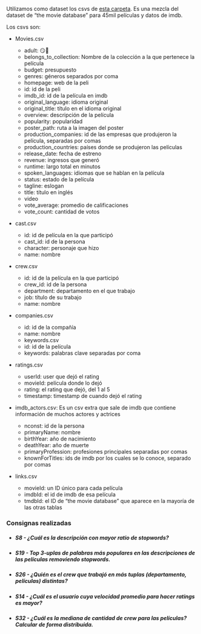 
Utilizamos como dataset los csvs de [esta carpeta](https://drive.google.com/drive/folders/1fOBnuxITZSsbChHfmrvw8rQt_D_SyJ18). Es una mezcla del dataset de “the movie database” para 45mil películas y datos de imdb.

Los csvs son:

+ Movies.csv
  + adult: 😏🥵
  + belongs_to_collection: Nombre de la colección a la que pertenece la película
  + budget: presupuesto
  + genres: géneros separados por coma
  + homepage: web de la peli
  + id: id de la peli
  + imdb_id: id de la película en imdb
  + original_language: idioma original
  + original_title: título en el idioma original
  + overview: descripción de la película
  + popularity: popularidad
  + poster_path: ruta a la imagen del poster
  + production_companies: id de las empresas que produjeron la película, separadas por comas
  + production_countries: países donde se produjeron las películas
  + release_date: fecha de estreno
  + revenue: ingresos que generó
  + runtime: largo total en minutos
  + spoken_languages: idiomas que se hablan en la película
  + status: estado de la película
  + tagline: eslogan
  + title: título en inglés
  + video
  + vote_average: promedio de calificaciones
  + vote_count: cantidad de votos
  
+ cast.csv
  + id: id de película en la que participó
  + cast_id: id de la persona
  + character: personaje que hizo
  + name: nombre

+ crew.csv
  + id: id de la película en la que participó
  + crew_id: id de la persona
  + department: departamento en el que trabajo
  + job: título de su trabajo
  + name: nombre
  
+ companies.csv
  + id: id de la compañía
  + name: nombre
  + keywords.csv
  + id: id de la película
  + keywords: palabras clave separadas por coma

+ ratings.csv
  + userId: user que dejó el rating
  + movieId: película donde lo dejó
  + rating: el rating que dejó, del 1 al 5
  + timestamp: timestamp de cuando dejó el rating
  
+ imdb_actors.csv: Es un csv extra que sale de imdb que contiene información de muchos actores y actrices
  + nconst: id de la persona
  + primaryName: nombre
  + birthYear: año de nacimiento
  + deathYear: año de muerte
  + primaryProfession: profesiones principales separadas por comas
  + knownForTitles: ids de imdb por los cuales se lo conoce, separado por comas
  
+ links.csv
  + movieId: un ID único para cada película
  + imdbId: el id de imdb de esa película
  + tmdbId: el ID de “the movie database” que aparece en la mayoría de las otras tablas

### Consignas realizadas

+ ##### S8 - ¿Cuál es la descripción con mayor ratio de stopwords? 

+ ##### S19 - Top 3-uplas de palabras más populares en las descripciones de las películas removiendo stopwords. 

+ ##### S26 - ¿Quién es el crew que trabajó en más tuplas (departamento, películas) distintas? 

+ ##### S14 - ¿Cuál es el usuario cuya velocidad promedio para hacer ratings es mayor?

+ ##### S32 - ¿Cuál es la mediana de cantidad de crew para las películas? Calcular de forma distribuida. 
